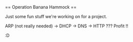 == Operation Banana Hammock ==

Just some fun stuff we're working on for a project.

 ARP (not really needed) -> DHCP -> DNS -> HTTP ??? Profit !!


:D


